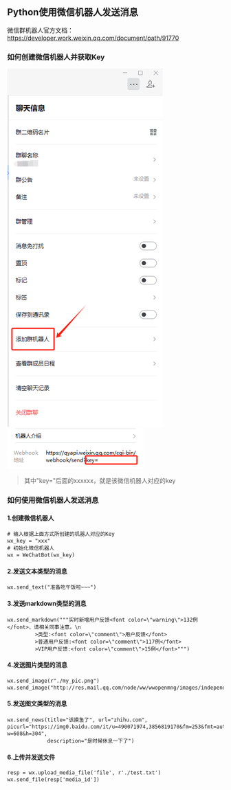 
## Python使用微信机器人发送消息
微信群机器人官方文档：https://developer.work.weixin.qq.com/document/path/91770

### 如何创建微信机器人并获取Key
![](img/add_bot.png)
![](img/bot_key.png)
> 其中"key="后面的xxxxxx，就是该微信机器人对应的key

### 如何使用微信机器人发送消息
#### 1.创建微信机器人
```pyhton
# 输入根据上面方式所创建的机器人对应的Key
wx_key = "xxx"
# 初始化微信机器人
wx = WeChatBot(wx_key)
```

#### 2.发送文本类型的消息
```
wx.send_text("准备吃午饭啦~~~")
```

#### 3.发送markdown类型的消息
```
wx.send_markdown("""实时新增用户反馈<font color=\"warning\">132例</font>，请相关同事注意。\n
         >类型:<font color=\"comment\">用户反馈</font>
         >普通用户反馈:<font color=\"comment\">117例</font>
         >VIP用户反馈:<font color=\"comment\">15例</font>""")
```

#### 4.发送图片类型的消息
```
wx.send_image(r"./my_pic.png")
wx.send_image("http://res.mail.qq.com/node/ww/wwopenmng/images/independent/doc/test_pic_msg1.png")
```

#### 5.发送图文类型的消息
```
wx.send_news(title="该摸鱼了", url="zhihu.com", picurl="https://img0.baidu.com/it/u=490071974,3856819170&fm=253&fmt=auto&app=120&f=JPEG?w=608&h=304",
             description="是时候休息一下了")
```


#### 6.上传并发送文件
```
resp = wx.upload_media_file('file', r'./test.txt')
wx.send_file(resp['media_id'])
```